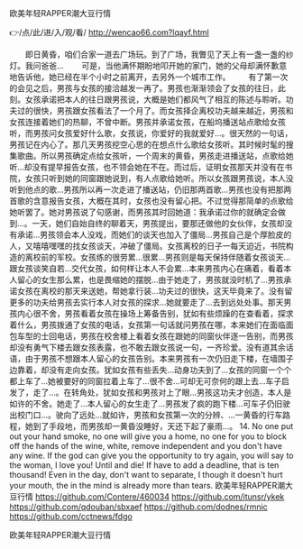 
欧美年轻RAPPER潮大豆行情




👉/点/此/进/入/观/看/ http://wencao66.com?lqayf.html




　　即日黄昏，咱们合家一道去广场玩。到了广场，我瞥见了天上有一盏一盏的纱灯。我问爸爸...
　　可是，当他满怀期盼地叩开她的家门，她的父母却满怀歉意地告诉他，她已经在半个小时之前离开，去另外一个城市工作。
　　有了第一次的会见之后，男孩与女孩的接洽越发一再了。男孩也渐渐领会了女孩的往日，此刻。女孩承诺把本人的往日跟男孩说，大概是她们都风气了相互的陈述与聆听。功夫过的很快，男孩跟女孩看法了一个月了。而女孩择企离校功夫越来越近，男孩和女孩连接着她们的热聊，不曾中断。男孩并承诺女孩，在船坞播送站点歌给女孩听，而男孩问女孩爱好什么歌，女孩说，你爱好的我就爱好…。很天然的一句话，男孩记在内心了。那几天男孩挖空心思的在想点什么歌给女孩听。其时候时髦的搜集歌曲。所以男孩确定点给女孩听，一个周末的黄昏，男孩走进播送站，点歌给她听…却没有提早报告女孩，也不领会她在不在。而过后，证明女孩那天并没有在书院，女孩只听到她的同窗跟她说到，有人点歌给她听。所以女孩跟男孩说，本人没听到他点的歌…男孩所以再一次走进了播送站，仍旧那两首歌…男孩也没有把那两首歌的含意报告女孩，大概在其时，女孩也没有留心把。不过觉得那简单的点歌给她听罢了。她对男孩说了句感谢，而男孩其时回她道：我承诺过你的就确定会做到…。一天，她们自始自终的聊着天，男孩提出，要那还做他的女伙伴，女孩却没有承诺…男孩领会本人没戏，而她们的谈天也加入了僵局…男孩自己是个厚脸皮的人，又嘻嘻嘿嘿的找女孩谈天，冲破了僵局。女孩离校的日子一每天迫近，书院构造的离校前的军校。女孩练的很劳累…很累…男孩则是每天保持伴随着女孩谈天…跟女孩谈笑自若…交代女孩，如何样让本人不会累…本来男孩内心在痛着，看着本人留心的女生那么累，也是畏缩她的摆脱…由于她走了，男孩就没时机了…男孩承诺女孩在离校的那天来送她，帮她拿行装…功夫过的很快，这天毕竟来了。没有留更多的功夫给男孩去实行本人对女孩的探求…她就要走了…去到远处处事。那天男孩内心很不舍，男孩看着女孩在操场上筹备告别，犹如有些烦躁的在查看着，探求着什么，男孩拨通了女孩的电话，女孩第一句话就问男孩在哪，本来她们在面临面包车型的士回电话，男孩在校舍楼上看着女孩在跟她的同窗伙伴逐一告别，而男孩却没有勇气下楼去跟女孩表露，也不敢去跟女孩说一句，一齐珍爱。没有道其余话语，由于男孩不想跟本人留心的女孩告别。本来男孩有一次仍旧走下楼，在墙围子边靠着，却没有走向女孩。犹如女孩有些丢失…动身功夫到了…女孩的同窗一个个都上车了…她被要好的同窗拉着上车了…很不舍…可却无可奈何的跟上去…车子启发了，走了…。在转角处，犹如女孩和男孩对上了眼…男孩这功夫才创造，本人是如许的不舍。她走了…本人留心的女生走了…男孩发了疯的跑下楼…可车子仍旧驶出校门口…。驶向了远处…就如许，男孩和女孩第一次的分辨、…一黄昏的行车路程，她到了手段地，而男孩却一黄昏没睡好，天还下起了豪雨…。
14.
No one put out your hand smoke, no one will give you a home, no one for you to block off the hands of the wine, white, remove independent and you don't have any wine.
If the god can give you the opportunity to try again, you will say to the woman, I love you!
Until and die!
If have to add a deadline, that is ten thousand!
Even in the day, don't want to separate, I though it doesn't hurt your mouth, the in the mind is already more than tears.
欧美年轻RAPPER潮大豆行情 https://github.com/Contere/460034
https://github.com/itunsr/ykek
https://github.com/qdouban/sbxaef
https://github.com/dodnes/rmnic
https://github.com/cctnews/fdgo





欧美年轻RAPPER潮大豆行情
